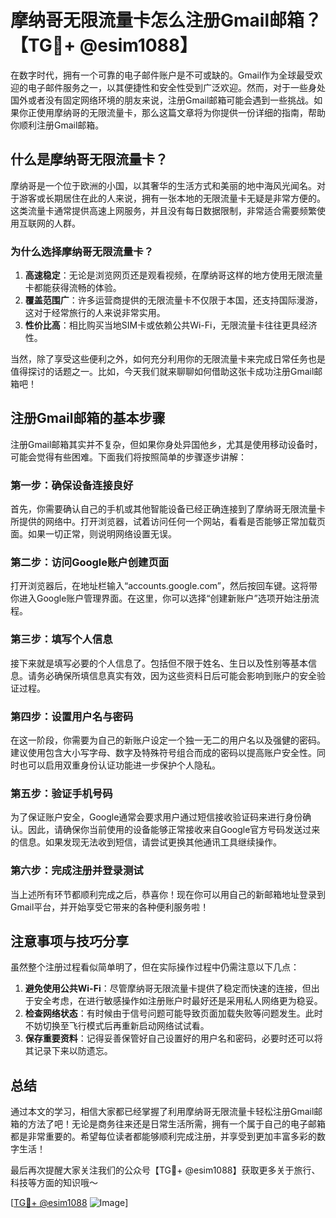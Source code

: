 # 摩纳哥无限流量卡怎么注册Gmail邮箱？【TG💪+ @esim1088】

在数字时代，拥有一个可靠的电子邮件账户是不可或缺的。Gmail作为全球最受欢迎的电子邮件服务之一，以其便捷性和安全性受到广泛欢迎。然而，对于一些身处国外或者没有固定网络环境的朋友来说，注册Gmail邮箱可能会遇到一些挑战。如果你正使用摩纳哥的无限流量卡，那么这篇文章将为你提供一份详细的指南，帮助你顺利注册Gmail邮箱。

## 什么是摩纳哥无限流量卡？

摩纳哥是一个位于欧洲的小国，以其奢华的生活方式和美丽的地中海风光闻名。对于游客或长期居住在此的人来说，拥有一张本地的无限流量卡无疑是非常方便的。这类流量卡通常提供高速上网服务，并且没有每日数据限制，非常适合需要频繁使用互联网的人群。

### 为什么选择摩纳哥无限流量卡？

1. **高速稳定**：无论是浏览网页还是观看视频，在摩纳哥这样的地方使用无限流量卡都能获得流畅的体验。
2. **覆盖范围广**：许多运营商提供的无限流量卡不仅限于本国，还支持国际漫游，这对于经常旅行的人来说非常实用。
3. **性价比高**：相比购买当地SIM卡或依赖公共Wi-Fi，无限流量卡往往更具经济性。

当然，除了享受这些便利之外，如何充分利用你的无限流量卡来完成日常任务也是值得探讨的话题之一。比如，今天我们就来聊聊如何借助这张卡成功注册Gmail邮箱吧！

## 注册Gmail邮箱的基本步骤

注册Gmail邮箱其实并不复杂，但如果你身处异国他乡，尤其是使用移动设备时，可能会觉得有些困难。下面我们将按照简单的步骤逐步讲解：

### 第一步：确保设备连接良好

首先，你需要确认自己的手机或其他智能设备已经正确连接到了摩纳哥无限流量卡所提供的网络中。打开浏览器，试着访问任何一个网站，看看是否能够正常加载页面。如果一切正常，则说明网络设置无误。

### 第二步：访问Google账户创建页面

打开浏览器后，在地址栏输入“accounts.google.com”，然后按回车键。这将带你进入Google账户管理界面。在这里，你可以选择“创建新账户”选项开始注册流程。

### 第三步：填写个人信息

接下来就是填写必要的个人信息了。包括但不限于姓名、生日以及性别等基本信息。请务必确保所填信息真实有效，因为这些资料日后可能会影响到账户的安全验证过程。

### 第四步：设置用户名与密码

在这一阶段，你需要为自己的新账户设定一个独一无二的用户名以及强健的密码。建议使用包含大小写字母、数字及特殊符号组合而成的密码以提高账户安全性。同时也可以启用双重身份认证功能进一步保护个人隐私。

### 第五步：验证手机号码

为了保证账户安全，Google通常会要求用户通过短信接收验证码来进行身份确认。因此，请确保你当前使用的设备能够正常接收来自Google官方号码发送过来的信息。如果发现无法收到短信，请尝试更换其他通讯工具继续操作。

### 第六步：完成注册并登录测试

当上述所有环节都顺利完成之后，恭喜你！现在你可以用自己的新邮箱地址登录到Gmail平台，并开始享受它带来的各种便利服务啦！

## 注意事项与技巧分享

虽然整个注册过程看似简单明了，但在实际操作过程中仍需注意以下几点：

1. **避免使用公共Wi-Fi**：尽管摩纳哥无限流量卡提供了稳定而快速的连接，但出于安全考虑，在进行敏感操作如注册账户时最好还是采用私人网络更为稳妥。
2. **检查网络状态**：有时候由于信号问题可能导致页面加载失败等问题发生。此时不妨切换至飞行模式后再重新启动网络试试看。
3. **保存重要资料**：记得妥善保管好自己设置好的用户名和密码，必要时还可以将其记录下来以防遗忘。

## 总结

通过本文的学习，相信大家都已经掌握了利用摩纳哥无限流量卡轻松注册Gmail邮箱的方法了吧！无论是商务往来还是日常生活所需，拥有一个属于自己的电子邮箱都是非常重要的。希望每位读者都能够顺利完成注册，并享受到更加丰富多彩的数字生活！

最后再次提醒大家关注我们的公众号【TG💪+ @esim1088】获取更多关于旅行、科技等方面的知识哦～

[[TG💪+ @esim1088](https://t.me/s/esim1088) ![Image](https://i.postimg.cc/4NQfJmqS/Snipaste-2025-05-13-00-14-12.png)]